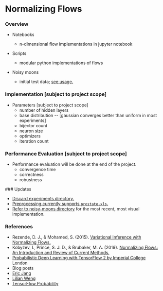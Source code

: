 # Normalizing Flows

### Overview

* Notebooks 
  * n-dimensional flow implementations in jupyter notebook

* Scripts
  * modular python implementations of flows

* Noisy moons
  * initial test data; [see usage.](https://scikit-learn.org/stable/modules/generated/sklearn.datasets.make_moons.html)

### Implementation [subject to project scope]

* Parameters [subject to project scope]
  * number of hidden layers
  * base distribution -- [gaussian converges better than uniform in most experiments]
  * bijector count
  * neuron size
  * optimizers 
  * iteration count
  
### Performance Evaluation [subject to project scope]
* Performance evaluation will be done at the end of the project.
  * convergence time
  * correctness
  * robustness

### Updates 
* [Discard experiments directory.](https://github.com/kaanguney/normalizing_flows/tree/main/notebooks/experiments)
* [Preprocessing currently supports `prostate.xls`.](https://github.com/kaanguney/normalizing_flows/tree/main/scripts/preprocessing)
* [Refer to noisy-moons directory]() for the most recent, most visual implementation.

### References
* Rezende, D. J., & Mohamed, S. (2015). [Variational Inference with Normalizing Flows.](https://arxiv.org/abs/1505.05770v6)
* Kobyzev, I., Prince, S. J. D., & Brubaker, M. A. (2019). [Normalizing Flows: An Introduction and Review of Current Methods.](https://arxiv.org/abs/1908.09257v4)
* [Probabilistic Deep Learning with TensorFlow 2 by Imperial College London](https://www.coursera.org/learn/probabilistic-deep-learning-with-tensorflow2)
* Blog posts
 * [Eric Jang](https://github.com/ericjang/normalizing-flows-tutorial)
 * [Lilian Weng](https://lilianweng.github.io/lil-log/2018/10/13/flow-based-deep-generative-models.html)
* [TensorFlow Probability](https://www.tensorflow.org/probability)
